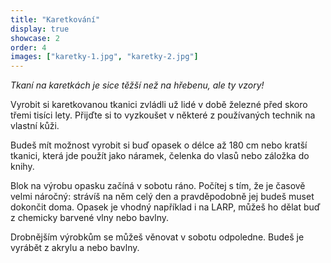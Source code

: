 ```yaml
---
title: "Karetkování"
display: true
showcase: 2
order: 4
images: ["karetky-1.jpg", "karetky-2.jpg"]
---
```


*Tkaní na karetkách je sice těžší než na hřebenu, ale ty vzory!*

Vyrobit si karetkovanou tkanici zvládli už lidé v době železné před skoro třemi tisíci lety. Přijďte si to vyzkoušet v některé z používaných technik na vlastní kůži.

Budeš mít možnost vyrobit si buď opasek o délce až 180 cm nebo kratší tkanici, která jde použít jako náramek, čelenka do vlasů nebo záložka do knihy.

Blok na výrobu opasku začíná v sobotu ráno. Počítej s tím, že je časově velmi náročný: strávíš na něm celý den a pravděpodobně jej budeš muset dokončit doma.
Opasek je vhodný například i na LARP, můžeš ho dělat buď z chemicky barvené vlny nebo bavlny.

Drobnějším výrobkům se můžeš věnovat v sobotu odpoledne. Budeš je vyrábět z akrylu a nebo bavlny.
